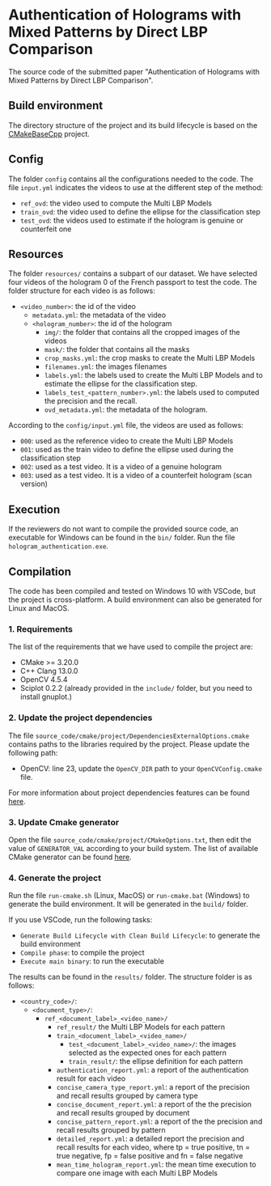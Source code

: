 # Authentication of Holograms with Mixed Patterns by Direct LBP Comparison

The source code of the submitted paper "Authentication of Holograms with Mixed Patterns by Direct LBP Comparison".

## Build environment

The directory structure of the project and its build lifecycle is based on the [CMakeBaseCpp](https://github.com/josephgarnier/cpp-starter-project-cmake) project.

## Config

The folder `config` contains all the configurations needed to the code.
The file `input.yml` indicates the videos to use at the different step of the method:

- `ref_ovd`: the video used to compute the Multi LBP Models
- `train_ovd`: the video used to define the ellipse for the classification step
- `test_ovd`: the videos used to estimate if the hologram is genuine or counterfeit one

## Resources

The folder `resources/` contains a subpart of our dataset. We have selected four videos of the hologram 0 of the French passport to test the code. The folder structure for each video is as follows:

- `<video_number>`: the id of the video
  - `metadata.yml`: the metadata of the video
  - `<hologram_number>`: the id of the hologram
    - `img/`: the folder that contains all the cropped images of the videos
    - `mask/`: the folder that contains all the masks
    - `crop_masks.yml`: the crop masks to create the Multi LBP Models
    - `filenames.yml`: the images filenames
    - `labels.yml`: the labels used to create the Multi LBP Models and to estimate the ellipse for the classification step.
    - `labels_test_<pattern_number>.yml`: the labels used to computed the precision and the recall.
    - `ovd_metadata.yml`: the metadata of the hologram.

According to the `config/input.yml` file, the videos are used as follows:

- `000`: used as the reference video to create the Multi LBP Models
- `001`: used as the train video to define the ellipse used during the classification step
- `002`: used as a test video. It is a video of a genuine hologram
- `003`: used as a test video. It is a video of a counterfeit hologram (scan version)

## Execution

If the reviewers do not want to compile the provided source code, an executable for Windows can be found in the `bin/` folder. Run the file `hologram_authentication.exe`.

## Compilation

The code has been compiled and tested on Windows 10 with VSCode, but the project is cross-platform. A build environment can also be generated for Linux and MacOS.

### 1. Requirements

The list of the requirements that we have used to compile the project are:

- CMake >= 3.20.0
- C++ Clang 13.0.0
- OpenCV 4.5.4
- Sciplot 0.2.2 (already provided in the `include/` folder, but you need to install gnuplot.)

### 2. Update the project dependencies

The file `source_code/cmake/project/DependenciesExternalOptions.cmake` contains paths to the libraries required by the project. Please update the following path:

- OpenCV: line 23, update the `OpenCV_DIR` path to your `OpenCVConfig.cmake` file.

For more information about project dependencies features can be found [here](https://github.com/josephgarnier/cpp-starter-project-cmake).

### 3. Update Cmake generator

Open the file `source_code/cmake/project/CMakeOptions.txt`, then edit the value of `GENERATOR_VAL` according to your build system. The list of available CMake generator can be found [here](https://cmake.org/cmake/help/latest/manual/cmake-generators.7.html).

### 4. Generate the project

Run the file `run-cmake.sh` (Linux, MacOS) or `run-cmake.bat` (Windows) to generate the build environment. It will be generated in the `build/` folder.

If you use VSCode, run the following tasks:

- `Generate Build Lifecycle with Clean Build Lifecycle`: to generate the build environment
- `Compile phase`: to compile the project
- `Execute main binary`: to run the executable

The results can be found in the `results/` folder. The structure folder is as follows:

- `<country_code>/`:
  - `<document_type>/`:
    - `ref_<document_label>_<video_name>/`
      - `ref_result/` the Multi LBP Models for each pattern
      - `train_<document_label>_<video_name>/`
        - `test_<document_label>_<video_name>/`: the images selected as the expected ones for each pattern
        - `train_result/`: the ellipse definition for each pattern
      - `authentication_report.yml`: a report of the authentication result for each video
      - `concise_camera_type_report.yml`: a report of the precision and recall results grouped by camera type
      - `concise_document_report.yml`: a report of the the precision and recall results grouped by document
      - `concise_pattern_report.yml`: a report of the the precision and recall results grouped by pattern
      - `detailed_report.yml`: a detailed report the precision and recall results for each video, where tp = true positive, tn = true negative, fp = false positive and fn = false negative
      - `mean_time_hologram_report.yml`: the mean time execution to compare one image with each Multi LBP Models
